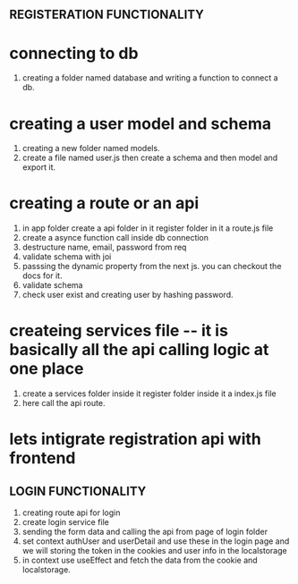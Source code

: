 ## REGISTERATION FUNCTIONALITY

# connecting to db

1. creating a folder named database and writing a function to connect a db.

# creating a user model and schema

1. creating a new folder named models.
2. create a file named user.js then create a schema and then model and export it.

# creating a route or an api 

1. in app folder create a api folder in it register folder in it a route.js file
2. create a asynce function call inside db connection
3. destructure name, email, password from req
4. validate schema with joi 
5. passsing the dynamic property from the next js. you can checkout the docs for it.
6. validate schema
7. check user exist and creating user by hashing password.

# createing services file -- it is basically all the api calling logic at one place 

1. create a services folder inside it register folder inside it a index.js file
2. here call the api route.

# lets intigrate registration api with frontend 

## LOGIN FUNCTIONALITY

1. creating route api for login
2. create login service file
3. sending the form data and calling the api from page of login folder
4. set context authUser and userDetail and use these in the login page and we will storing the token in the cookies and user info in the localstorage
5. in context use useEffect and fetch the data from the cookie and localstorage.

    